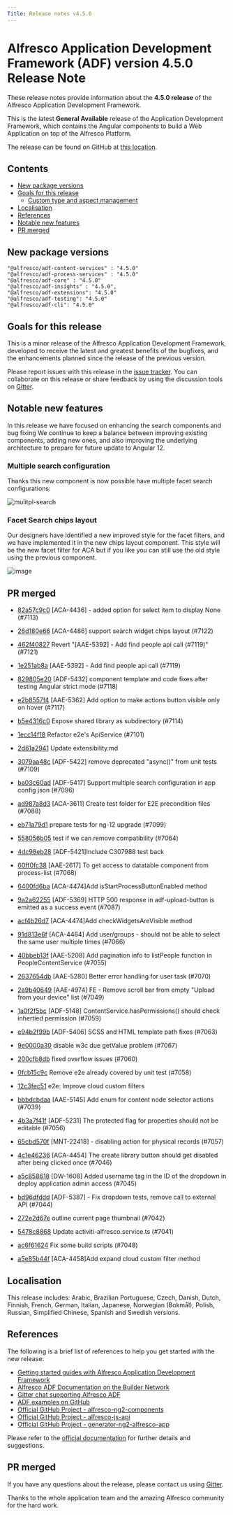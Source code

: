```yaml
---
Title: Release notes v4.5.0
---
```


# Alfresco Application Development Framework (ADF) version 4.5.0 Release Note

These release notes provide information about the **4.5.0 release** of the Alfresco Application Development Framework.

This is the latest **General Available** release of the Application Development Framework, which contains the Angular components to build a Web Application on top of the Alfresco Platform.

The release can be found on GitHub at [this location](https://github.com/Alfresco/alfresco-ng2-components/releases/tag/4.5.0).

## Contents

-   [New package versions](#new-package-versions)
-   [Goals for this release](#goals-for-this-release)
    -   [Custom type and aspect management](#custom-type-and-aspect-management)
-   [Localisation](#localisation)
-   [References](#references)
-   [Notable new features](#notable-new-features)
-   [PR merged](#pr-merged)

## New package versions

    "@alfresco/adf-content-services" : "4.5.0"
    "@alfresco/adf-process-services" : "4.5.0"
    "@alfresco/adf-core" : "4.5.0"
    "@alfresco/adf-insights" : "4.5.0",
    "@alfresco/adf-extensions": "4.5.0"
    "@alfresco/adf-testing": "4.5.0"
    "@alfresco/adf-cli": "4.5.0"

## Goals for this release

This is a minor release of the Alfresco Application Development Framework, developed to receive the latest and greatest benefits of the bugfixes, and the enhancements planned since the release of the previous version.

Please report issues with this release in the [issue tracker](https://github.com/Alfresco/alfresco-ng2-components/issues/new). You can collaborate on this release or share feedback by using the discussion tools on [Gitter](http://gitter.im/Alfresco/alfresco-ng2-components).

## Notable new features

In this release we have focused on enhancing the search components and bug fixing 
We continue to keep a balance between improving existing components, adding new ones, and also improving the underlying architecture to prepare for future update to Angular 12.

### Multiple search configuration

Thanks this new component is now possible have multiple facet search configurations:

![mulitpl-search](https://user-images.githubusercontent.com/14145706/121013429-71abec80-c7b6-11eb-997f-88fbc0b06266.gif)

### Facet Search chips layout

Our designers have identified a new improved style for the facet filters, and we have implemented it in the new chips layout component.
This style will be the new facet filter for ACA but if you like you can still use the old style using the previous component.

![image](https://user-images.githubusercontent.com/14145706/123372101-9bc82180-d5a0-11eb-8e36-c9487fc353e1.png)


## PR merged

- [82a57c9c0](https://github.com/Alfresco/alfresco-ng2-components/commit/82a57c9c0) [ACA-4436] - added option for select item to display None (#7113)
  
- [26d180e66](https://github.com/Alfresco/alfresco-ng2-components/commit/26d180e66) [ACA-4486] support search widget chips layout (#7122)
  
- [462f40827](https://github.com/Alfresco/alfresco-ng2-components/commit/462f40827) Revert &quot;[AAE-5392] - Add find people api call (#7119)&quot; (#7121)
  
- [1e251ab8a](https://github.com/Alfresco/alfresco-ng2-components/commit/1e251ab8a) [AAE-5392] - Add find people api call (#7119)
  
- [829805e20](https://github.com/Alfresco/alfresco-ng2-components/commit/829805e20) [ADF-5432] component template and code fixes after testing Angular strict mode (#7118)
  
- [e2b8557f4](https://github.com/Alfresco/alfresco-ng2-components/commit/e2b8557f4) [AAE-5362] Add option to make actions button visible only on hover (#7117)
  
- [b5e4316c0](https://github.com/Alfresco/alfresco-ng2-components/commit/b5e4316c0) Expose shared library as subdirectory (#7114)
  
- [1ecc14f18](https://github.com/Alfresco/alfresco-ng2-components/commit/1ecc14f18) Refactor e2e&#x27;s ApiService (#7101)
  
- [2d61a2941](https://github.com/Alfresco/alfresco-ng2-components/commit/2d61a2941) Update extensibility.md
  
- [3079aa48c](https://github.com/Alfresco/alfresco-ng2-components/commit/3079aa48c) [ADF-5422] remove deprecated &quot;async()&quot; from unit tests (#7109)
  
- [ba03c60ad](https://github.com/Alfresco/alfresco-ng2-components/commit/ba03c60ad) [ADF-5417] Support multiple search configuration in app config json (#7096)
  
- [ad987a8d3](https://github.com/Alfresco/alfresco-ng2-components/commit/ad987a8d3) [ACA-3611] Create test folder for E2E precondition files (#7088)
  
- [eb71a79d1](https://github.com/Alfresco/alfresco-ng2-components/commit/eb71a79d1) prepare tests for ng-12 upgrade (#7099)
  
- [558056b05](https://github.com/Alfresco/alfresco-ng2-components/commit/558056b05) test if we can remove compatibility (#7064)
  
- [4dc98eb28](https://github.com/Alfresco/alfresco-ng2-components/commit/4dc98eb28) [ADF-5421]Include C307988 test back
  
- [60ff0fc38](https://github.com/Alfresco/alfresco-ng2-components/commit/60ff0fc38) [AAE-2617] To get access to datatable component from process-list (#7068)
  
- [6400fd6ba](https://github.com/Alfresco/alfresco-ng2-components/commit/6400fd6ba) [ACA-4474]Add isStartProcessButtonEnabled method
  
- [9a2a62255](https://github.com/Alfresco/alfresco-ng2-components/commit/9a2a62255) [ADF-5369] HTTP 500 response in adf-upload-button is emitted as a success event (#7087)
  
- [acf4b26d7](https://github.com/Alfresco/alfresco-ng2-components/commit/acf4b26d7) [ACA-4474]Add checkWidgetsAreVisible method
  
- [91d813e6f](https://github.com/Alfresco/alfresco-ng2-components/commit/91d813e6f) [ACA-4464] Add user/groups - should not be able to select the same user multiple times (#7066)
  
- [40bbeb13f](https://github.com/Alfresco/alfresco-ng2-components/commit/40bbeb13f) [AAE-5208] Add pagination info to listPeople function in PeopleContentService (#7055)
  
- [2637654db](https://github.com/Alfresco/alfresco-ng2-components/commit/2637654db) [AAE-5280] Better error handling for user task (#7070)
  
- [2a9b40649](https://github.com/Alfresco/alfresco-ng2-components/commit/2a9b40649) [AAE-4974] FE - Remove scroll bar from empty &quot;Upload from your device&quot; list (#7049)
  
- [1a0f2f5bc](https://github.com/Alfresco/alfresco-ng2-components/commit/1a0f2f5bc) [ADF-5148] ContentService.hasPermissions() should check inhertied permission (#7059)
  
- [e94b2f99b](https://github.com/Alfresco/alfresco-ng2-components/commit/e94b2f99b) [ADF-5406] SCSS and HTML template path fixes (#7063)
  
- [9e0000a30](https://github.com/Alfresco/alfresco-ng2-components/commit/9e0000a30) disable w3c due getValue problem (#7067)
  
- [200cfb8db](https://github.com/Alfresco/alfresco-ng2-components/commit/200cfb8db) fixed overflow issues (#7060)
  
- [0fcb15c9c](https://github.com/Alfresco/alfresco-ng2-components/commit/0fcb15c9c) Remove e2e already covered by unit test (#7058)
  
- [12c3fec51](https://github.com/Alfresco/alfresco-ng2-components/commit/12c3fec51) e2e: Improve cloud custom filters
  
- [bbbdcbdaa](https://github.com/Alfresco/alfresco-ng2-components/commit/bbbdcbdaa) [AAE-5145] Add enum for content node selector actions (#7039)
  
- [4b3a7f41f](https://github.com/Alfresco/alfresco-ng2-components/commit/4b3a7f41f) [ADF-5231] The protected flag for properties should not be editable (#7056)
  
- [65cbd570f](https://github.com/Alfresco/alfresco-ng2-components/commit/65cbd570f) [MNT-22418] - disabling action for physical records (#7057)
  
- [4c1e46236](https://github.com/Alfresco/alfresco-ng2-components/commit/4c1e46236) [ACA-4454] The create library button should get disabled after being clicked once (#7046)
  
- [a5c858618](https://github.com/Alfresco/alfresco-ng2-components/commit/a5c858618) [DW-1608] Added username tag in the ID of the dropdown in deploy application admin access (#7045)
  
- [bd96dfddd](https://github.com/Alfresco/alfresco-ng2-components/commit/bd96dfddd) [ADF-5387] - Fix dropdown tests, remove call to external API (#7044)
  
- [272e2d67e](https://github.com/Alfresco/alfresco-ng2-components/commit/272e2d67e) outline current page thumbnail (#7042)
  
- [5478c8868](https://github.com/Alfresco/alfresco-ng2-components/commit/5478c8868) Update activiti-alfresco.service.ts (#7041)
  
- [ac6f61624](https://github.com/Alfresco/alfresco-ng2-components/commit/ac6f61624) Fix some build scripts (#7048)
  
- [a5e85b44f](https://github.com/Alfresco/alfresco-ng2-components/commit/a5e85b44f) [ACA-4458]Add expand cloud custom filter method

## Localisation

This release includes: Arabic, Brazilian Portuguese, Czech, Danish, Dutch, Finnish, French, German, Italian, Japanese, Norwegian (Bokmål), Polish, Russian, Simplified Chinese, Spanish and Swedish versions.

## References

The following is a brief list of references to help you get started with the new release:

-   [Getting started guides with Alfresco Application Development Framework](https://community.alfresco.com/community/application-development-framework/pages/get-started)
-   [Alfresco ADF Documentation on the Builder Network](../README.md)
-   [Gitter chat supporting Alfresco ADF](https://gitter.im/Alfresco/alfresco-ng2-components)
-   [ADF examples on GitHub](https://github.com/Alfresco/adf-examples)
-   [Official GitHub Project - alfresco-ng2-components](https://github.com/Alfresco/alfresco-ng2-components)
-   [Official GitHub Project - alfresco-js-api](https://github.com/Alfresco/alfresco-js-api)
-   [Official GitHub Project - generator-ng2-alfresco-app](https://github.com/Alfresco/generator-ng2-alfresco-app)

Please refer to the [official documentation](https://support.hyland.com/p/alfresco) for further details and suggestions.

## PR merged 

If you have any questions about the release, please contact us using [Gitter](https://gitter.im/Alfresco/alfresco-ng2-components).

Thanks to the whole application team and the amazing Alfresco community for the hard work.
